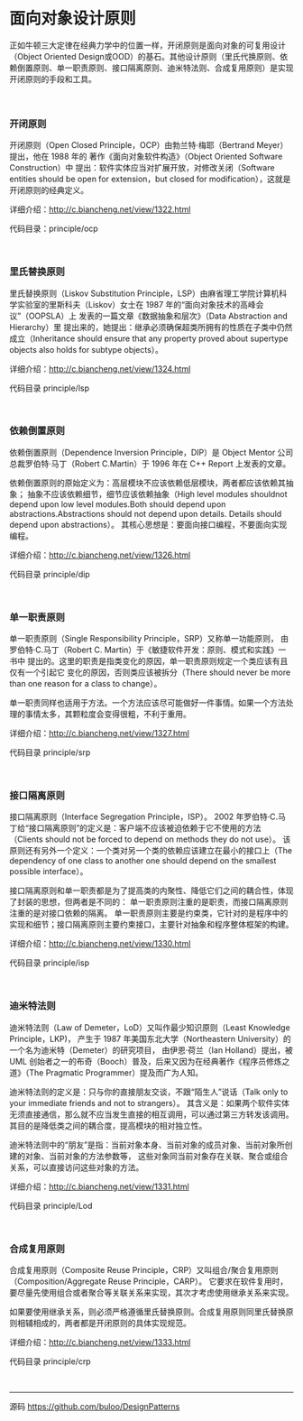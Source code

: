 # 面向对象设计原则
正如牛顿三大定律在经典力学中的位置一样，开闭原则是面向对象的可复用设计（Object Oriented Design或OOD）的基石。其他设计原则（里氏代换原则、依赖倒置原则、单一职责原则、接口隔离原则、迪米特法则、合成复用原则）是实现开闭原则的手段和工具。
<br>
<br>
<br>
### 开闭原则
开闭原则（Open Closed Principle，OCP）由勃兰特·梅耶（Bertrand Meyer）提出，他在 1988 年的
著作《面向对象软件构造》（Object Oriented Software Construction）中
提出：软件实体应当对扩展开放，对修改关闭（Software entities should be open for extension，but closed for modification），这就是开闭原则的经典定义。<br>

详细介绍：http://c.biancheng.net/view/1322.html

代码目录：principle/ocp

<br>

### 里氏替换原则
里氏替换原则（Liskov Substitution Principle，LSP）由麻省理工学院计算机科学实验室的里斯科夫（Liskov）女士在 1987 年的“面向对象技术的高峰会议”（OOPSLA）上
发表的一篇文章《数据抽象和层次》（Data Abstraction and Hierarchy）里
提出来的，她提出：继承必须确保超类所拥有的性质在子类中仍然成立（Inheritance should ensure that any property proved about supertype objects also holds for subtype objects）。<br>

详细介绍：http://c.biancheng.net/view/1324.html

代码目录 principle/lsp

<br>

### 依赖倒置原则
依赖倒置原则（Dependence Inversion Principle，DIP）是 Object Mentor 公司
总裁罗伯特·马丁（Robert C.Martin）于 1996 年在 C++ Report 上发表的文章。

依赖倒置原则的原始定义为：高层模块不应该依赖低层模块，两者都应该依赖其抽象；
抽象不应该依赖细节，细节应该依赖抽象（High level modules shouldnot depend upon low level modules.Both should depend upon abstractions.Abstractions should not depend upon details. Details should depend upon abstractions）。
其核心思想是：要面向接口编程，不要面向实现编程。

详细介绍：http://c.biancheng.net/view/1326.html

代码目录 principle/dip

<br>

### 单一职责原则
单一职责原则（Single Responsibility Principle，SRP）又称单一功能原则，
由罗伯特·C.马丁（Robert C. Martin）于《敏捷软件开发：原则、模式和实践》一书中
提出的。这里的职责是指类变化的原因，单一职责原则规定一个类应该有且仅有一个引起它
变化的原因，否则类应该被拆分（There should never be more than one reason for a class to change）。

单一职责同样也适用于方法。一个方法应该尽可能做好一件事情。如果一个方法处理的事情太多，其颗粒度会变得很粗，不利于重用。

详细介绍：http://c.biancheng.net/view/1327.html

代码目录 principle/srp

<br>

### 接口隔离原则
接口隔离原则（Interface Segregation Principle，ISP）。
2002 年罗伯特·C.马丁给“接口隔离原则”的定义是：客户端不应该被迫依赖于它不使用的方法（Clients should not be forced to depend on methods they do not use）。
该原则还有另外一个定义：一个类对另一个类的依赖应该建立在最小的接口上（The dependency of one class to another one should depend on the smallest possible interface）。

接口隔离原则和单一职责都是为了提高类的内聚性、降低它们之间的耦合性，体现了封装的思想，但两者是不同的：
单一职责原则注重的是职责，而接口隔离原则注重的是对接口依赖的隔离。
单一职责原则主要是约束类，它针对的是程序中的实现和细节；接口隔离原则主要约束接口，主要针对抽象和程序整体框架的构建。

详细介绍：http://c.biancheng.net/view/1330.html

代码目录 principle/isp

<br>

### 迪米特法则
迪米特法则（Law of Demeter，LoD）又叫作最少知识原则（Least Knowledge Principle，LKP)，
产生于 1987 年美国东北大学（Northeastern University）的一个名为迪米特（Demeter）的研究项目，
由伊恩·荷兰（Ian Holland）提出，被 UML 创始者之一的布奇（Booch）普及，后来又因为在经典著作《程序员修炼之道》（The Pragmatic Programmer）提及而广为人知。

迪米特法则的定义是：只与你的直接朋友交谈，不跟“陌生人”说话（Talk only to your immediate friends and not to strangers）。
其含义是：如果两个软件实体无须直接通信，那么就不应当发生直接的相互调用，可以通过第三方转发该调用。其目的是降低类之间的耦合度，提高模块的相对独立性。

迪米特法则中的“朋友”是指：当前对象本身、当前对象的成员对象、当前对象所创建的对象、当前对象的方法参数等，
这些对象同当前对象存在关联、聚合或组合关系，可以直接访问这些对象的方法。

详细介绍：http://c.biancheng.net/view/1331.html

代码目录 principle/Lod

<br>

### 合成复用原则
合成复用原则（Composite Reuse Principle，CRP）又叫组合/聚合复用原则（Composition/Aggregate Reuse Principle，CARP）。
它要求在软件复用时，要尽量先使用组合或者聚合等关联关系来实现，其次才考虑使用继承关系来实现。

如果要使用继承关系，则必须严格遵循里氏替换原则。合成复用原则同里氏替换原则相辅相成的，两者都是开闭原则的具体实现规范。

详细介绍：http://c.biancheng.net/view/1333.html

代码目录 principle/crp

<br>

***
源码 https://github.com/buloo/DesignPatterns

